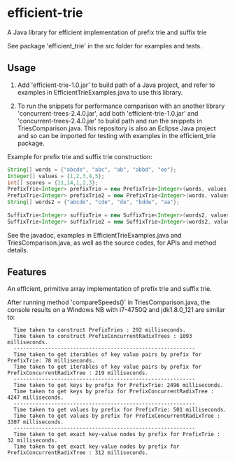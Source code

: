 # efficient-trie

A Java library for efficient implementation of prefix trie and suffix trie 

See package 'efficient_trie' in the src folder for examples and tests.

## Usage

1. Add 'efficient-trie-1.0.jar' to build path of a Java project, and refer to examples in EfficientTrieExamples.java to use this library.

2. To run the snippets for performance comparison with an another library 'concurrent-trees-2.4.0.jar', add both 'efficient-trie-1.0.jar' and 'concurrent-trees-2.4.0.jar' to build path and run the snippets in TriesComparison.java. This repository is also an Eclipse Java project and so can be imported for testing with examples in the efficient_trie package.


Example for prefix trie and suffix trie construction:

```java
String[] words = {"abcde", "abc", "ab", "abbd", "ee"};
Integer[] values = {1,2,3,4,5};
int[] scores = {11,14,1,2,3};
PrefixTrie<Integer> prefixTrie = new PrefixTrie<Integer>(words, values, scores);
PrefixTrie<Integer> prefixTrie2 = new PrefixTrie<Integer>(words, values);
String[] words2 = {"abcde", "cde", "de", "bdde", "aa"};
		
SuffixTrie<Integer> suffixTrie = new SuffixTrie<Integer>(words2, values, scores);
SuffixTrie<Integer> suffixTrie2 = new SuffixTrie<Integer>(words2, values);
``` 

See the javadoc, examples in EfficientTrieExamples.java and TriesComparison.java, as well as the source codes, for APIs and method details.

## Features 

An efficient, primitive array implementation of prefix trie and suffix trie. 

After running method 'compareSpeeds()' in TriesComparison.java, the console results on a Windows NB with i7-4750Q and jdk1.8.0_121 are similar to: 
 
 	  Time taken to construct PrefixTries : 292 milliseconds.
	  Time taken to construct PrefixConcurrentRadixTrees : 1093 milliseconds.
	  ----------------------------------------------------------
	  Time taken to get iterables of key value pairs by prefix for PrefixTrie: 78 milliseconds.
	  Time taken to get iterables of key value pairs by prefix for PrefixConcurrentRadixTree : 219 milliseconds.
	  ----------------------------------------------------------
	  Time taken to get keys by prefix for PrefixTrie: 2496 milliseconds.
	  Time taken to get keys by prefix for PrefixConcurrentRadixTree : 4247 milliseconds.
	  ----------------------------------------------------------
	  Time taken to get values by prefix for PrefixTrie: 501 milliseconds.
	  Time taken to get values by prefix for PrefixConcurrentRadixTree : 3307 milliseconds.
	  ----------------------------------------------------------
	  Time taken to get exact key-value nodes by prefix for PrefixTrie : 32 milliseconds.
	  Time taken to get exact key-value nodes by prefix for PrefixConcurrentRadixTree : 312 milliseconds.

	  
	  